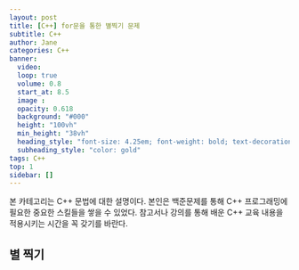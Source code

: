 ```yaml
---
layout: post
title: [C++] for문을 통한 별찍기 문제
subtitle: C++
author: Jane
categories: C++ 
banner:
  video: 
  loop: true
  volume: 0.8
  start_at: 8.5
  image :
  opacity: 0.618
  background: "#000"
  height: "100vh"
  min_height: "38vh"
  heading_style: "font-size: 4.25em; font-weight: bold; text-decoration: underline"
  subheading_style: "color: gold"
tags: C++ 
top: 1
sidebar: []
---
```

본 카테고리는 C++ 문법에 대한 설명이다. 본인은 백준문제를 통해 C++ 프로그래밍에 필요한 중요한 스킬들을 쌓을 수 있었다. 참고서나 강의를 통해 배운 C++ 교육 내용을 적용시키는 시간을 꼭 갖기를 바란다. 

## 별 찍기

